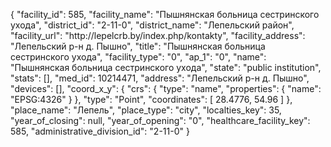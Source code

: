 {
    "facility_id": 585,
    "facility_name": "Пышнянская больница сестринского ухода",
    "district_id": "2-11-0",
    "district_name": "Лепельский район",
    "facility_url": "http:\/\/lepelcrb.by\/index.php\/kontakty",
    "facility_address": "Лепельский р-н д. Пышно",
    "title": "Пышнянская больница сестринского ухода",
    "facility_type": "0",
    "ap_1": "0",
    "name": "Пышнянская больница сестринского ухода",
    "state": "public institution",
    "stats": [],
    "med_id": 10214471,
    "address": "Лепельский р-н д. Пышно",
    "devices": [],
    "coord_x_y": {
        "crs": {
            "type": "name",
            "properties": {
                "name": "EPSG:4326"
            }
        },
        "type": "Point",
        "coordinates": [
            28.4776,
            54.96
        ]
    },
    "place_name": "Лепель",
    "place_type": "city",
    "localties_key": 35,
    "year_of_closing": null,
    "year_of_opening": "0",
    "healthcare_facility_key": 585,
    "administrative_division_id": "2-11-0"
}